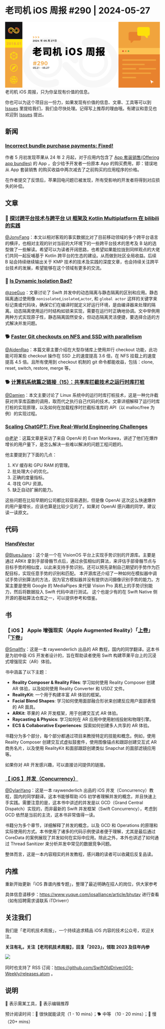 # 老司机 iOS 周报 #290 | 2024-05-27

![ios-weekly](https://github.com/SwiftOldDriver/iOS-Weekly/blob/master/assets/weekly-header/290.jpg?raw=true)
老司机 iOS 周报，只为你呈现有价值的信息。

你也可以为这个项目出一份力，如果发现有价值的信息、文章、工具等可以到 [Issues](https://github.com/SwiftOldDriver/iOS-Weekly/issues) 里提给我们，我们会尽快处理。记得写上推荐的理由哦。有建议和意见也欢迎到 [Issues](https://github.com/SwiftOldDriver/iOS-Weekly/issues) 提出。

## 新闻

### [Incorrect bundle purchase payments: Fixed!](https://lapcatsoftware.com/articles/2024/5/2.html)

作者 5 月初发现苹果从 24 年 2 月起，对于应用内包含了 [App 套装销售(Offering app bundles)](https://developer.apple.com/cn/app-store/app-bundles/) 的 App ，会少给予开发者一份原本 App 的购买费用，即：错误地从 App 套装销售 的购买收益中两次减去了之前购买的应用程序的价格。

在作者提交了反馈后，苹果回电问题已被发现，所有受影响的开发者将得到对应损失的补偿。

## 文章

### 🐢 [探讨跨平台技术与跨平台 UI 框架及 Kotlin Multiplatform 在 bilibili 的实践](https://mp.weixin.qq.com/s/b8_s1iboJMEdEvyMd59u-g)

[@JonyFang](https://github.com/JonyFang)：本文以相对客观的事实数据比对了目前移动领域的多个跨平台语言的横评，也相对主观的针对当前的大环境下的一些跨平台技术的思考及 B 站的选型做了一些解读。希望可以为读者开阔思路，也希望如果能拉拢到同样观点的大佬们共同一起反哺基于 Kotlin 跨平台的生态的建设。从而做到社区全局收益。后续 B 站会持续继续输出关于 KMP 技术的技术及实践的深度文章，也会持续关注跨平台技术的发展，希望能够在这个领域有更多的交流。

### 🐎 [Is Dynamic Isolation Bad?](https://www.massicotte.org/dynamic-isolation)

[@zoeGuo](https://github.com/zoeGuo)：文章讨论了 Swift 并发中的动态隔离与静态隔离的区别和应用。静态隔离通过使用像 `nonisolated`,`isolated`,`actor`, 和 `global actor` 这样的关键字来标记类或代码块，确保它们在编译时就定义好运行环境，是由编译器来处理的隔离。动态隔离使用运行时结构如锁来实现，需要在运行时正确地协调。文中举例用两种方式实现原子性，静态隔离固然安全，但动态隔离灵活便捷，要选择合适的方式解决并发问题。

### 🐕 [Faster Git checkouts on NFS and SSD with parallelism](https://matheustavares.gitlab.io/posts/parallel-checkout)

[@AidenRao](https://weibo.com/AidenRao)：本篇文章主要介绍在大型存储库上使用并行 checkout 功能，此功能可将某些 checkout 操作在 SSD 上的速度提高 3.6 倍，在 NFS 挂载上的速度提高 4.5 倍。且所有使用到 checkout 机制的 git 命令都能收益，包括：clone, reset, switch, restore, merge 等。


### 🐕 [计算机系统篇之链接（15）：共享库拦截技术之运行时库打桩](https://csstormq.github.io/blog/%E8%AE%A1%E7%AE%97%E6%9C%BA%E7%B3%BB%E7%BB%9F%E7%AF%87%E4%B9%8B%E9%93%BE%E6%8E%A5%EF%BC%8815%EF%BC%89%EF%BC%9A%E5%85%B1%E4%BA%AB%E5%BA%93%E6%8B%A6%E6%88%AA%E6%8A%80%E6%9C%AF%E4%B9%8B%E8%BF%90%E8%A1%8C%E6%97%B6%E5%BA%93%E6%89%93%E6%A1%A9%EF%BC%88%E4%B8%8A%EF%BC%89)

[@Damien](https://github.com/ZengyiMa)：本文主要讨论了 Linux 系统中的运行时库打桩技术，这是一种允许截获对共享库函数的调用，取而代之执行自己代码的技术。文章详细解释了运行时库打桩的实现原理，以及如何在加载程序时拦截标准库的 API（以 malloc/free 为例）的实现过程。

### [Scaling ChatGPT: Five Real-World Engineering Challenges](https://newsletter.pragmaticengineer.com/p/scaling-chatgpt)

[@老驴](https://weibo.com/u/6090610445)：这篇文章是采访了来自 OpenAI 的 Evan Morikawa，讲述了他们在爆炸增长的用户量下，是怎么解决一些难以解决的问题工程问题的。

他主要提到了下面的几点：

1. KV 缓存和 GPU RAM 的管理。
2. 批处理大小的优化。
3. 正确的度量指标。
4. 寻找 GPU 资源。
5. 缺乏自动扩展的能力。

这些问题在比较早期的公司都比较容易遇到，但是像 OpenAI 这次这么快速爆炸的用户量增长，应该也算是比较少见的了。如果对 OpenAI 感兴趣的同学，建议读一读原文。

## 代码

### [HandVector](https://github.com/XanderXu/HandVector)

[@BluesJiang](https://github.com/BluesJiang)：这个是一个在 VisionOS 平台上实现手势识别的开源库。主要是通过 ARKit 拿到手部骨骼节点后，通过余弦相似的算法，来评估手部骨骼节点与目标手势的相似度，以此来支持手势识别。还可以预先录制自己期望的手势作为匹配目标，实现任意手势的识别和匹配。
本开源库还介绍了一种如何在模拟器中调试手势识别算法的方法，因为官方模拟器并没有提供访问摄像识别手势的能力。方案主要是使用 Google 的 MediaPipes 来代替 Vision Pro 真机上的手势识别能力，然后将数据投入 Swift 代码中进行测试。
这个也是少有的在 Swift Native 侧开源的基础算法仓库之一，可以提供参考和借鉴。

## 书

### 【 iOS 】 Apple 增强现实（Apple Augmented Reality）「[上卷](https://bytedance.larkoffice.com/docx/doxcnYJ8ZNlDkdguWyuxrT9Vrje)」「[下卷](https://bytedance.larkoffice.com/docx/doxcncDbOnTfHuJDEXpTx3Cwwpb)」
[@Smallfly](https://github.com/iostalks)：这是一本 raywenderlich 出品的 AR 教程，国内的同学翻译。这本书是为初中级 iOS 开发者设计的，旨在帮助读者使用 Swift 构建苹果平台上的沉浸式增强现实（AR）体验。

书中涵盖了以下主题：
- **Reality Composer & Reality Files**: 学习如何使用 Reality Composer 创建 AR 体验，以及如何使用 Reality Converter 和 USDZ 文件。
- **RealityKit**: 一个用于构建丰富 AR 体验的框架。
- **Facial Blend Shapes**: 学习如何使用面部融合形状来创建反应用户面部表情的 AR 面具。
- **ARKit**: 苹果的 AR 开发框架，用于创建交互式 AR 体验。
- **Raycasting & Physics**: 学习如何在 AR 应用中使用射线投射和物理引擎。
- **ECS & Collaborative Experiences**: 探索如何创建多人共享的 AR 体验。

书籍分为多个部分，每个部分都通过项目来教授特定的技能和概念。例如，使用 Reality Composer 创建交互式虚拟鼓套件，使用图像锚点和跟踪创建交互式 AR 商务名片，以及使用 RealityKit 和面部跟踪创建类似 Snapchat 的面部滤镜应用等。

如果你对 AR 开发感兴趣，可以直接访问提供的链接。

### [【 iOS 】并发（Concurrency）](https://bytedance.larkoffice.com/docx/doxcnMYZcL7DvPKuE9IN0iJ4eKh)

[@DylanYang](https://github.com/Dylan19Yang)：这是一本 raywenderlich 出品的 iOS 并发（Concurrency）教程，国内的同学翻译。这本书能够帮助 iOS 初学者理解并发的概念，并且快速上手实践。需要注意的是，这本书中讲述的并发是以 GCD（Grand Central Dispatch）实现的，而非最新的 Swift 并发框架（Swift Concurrency），考虑到 GCD 依然是当前的主流，这本书非常值得一读。

书籍分为多个章节，详细解释了并发的概念，以及 GCD 和 Operations 的原理和实际使用的方式。本书使用了诸多的代码示例使读者便于理解，尤其是最后通过 CoreData 的案例展现了并发如何在实际中应用。除此之外，本外也讲述了如何通过 Thread Sanitizer 来分析并发中常见的数据竞争问题。

整体而言，这是一本内容翔实的并发教程，感兴趣的读者可以收藏后反复品读。

## 内推

重新开始更新「iOS 靠谱内推专题」，整理了最近明确在招人的岗位，供大家参考

具体信息请移步：https://www.yuque.com/iosalliance/article/bhutav 进行查看（如有招聘需求请联系 iTDriverr）

## 关注我们

我们是「老司机技术周报」，一个持续追求精品 iOS 内容的技术公众号，欢迎关注。

**关注有礼，关注【老司机技术周报】，回复「2023」，领取 2023 及往年内参**

![](https://github.com/SwiftOldDriver/iOS-Weekly/blob/master/assets/qrcode_for_wechat.jpg?raw=true)

同时也支持了 RSS 订阅：https://github.com/SwiftOldDriver/iOS-Weekly/releases.atom 。

## 说明

🚧 表示需某工具，🌟 表示编辑推荐

预计阅读时间：🐎 很快就能读完（1 - 10 mins）；🐕 中等 （10 - 20 mins）；🐢 慢（20+ mins）
